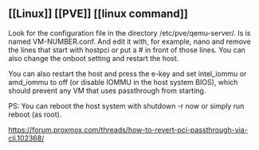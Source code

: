 ## [[Linux]] [[PVE]] [[linux command]]

Look for the configuration file in the directory /etc/pve/qemu-server/. 
Is is named VM-NUMBER.conf. 
And edit it with, for example, nano and remove the lines that start with hostpci or put a # in front of those lines. 
You can also change the onboot setting and restart the host.

You can also restart the host and press the e-key and set intel_iommu or amd_iommu to off (or disable IOMMU in the host system BIOS), which should prevent any VM that uses passthrough from starting.

PS: You can reboot the host system with shutdown -r now or simply run reboot (as root).

https://forum.proxmox.com/threads/how-to-revert-pci-passthrough-via-cli.102368/